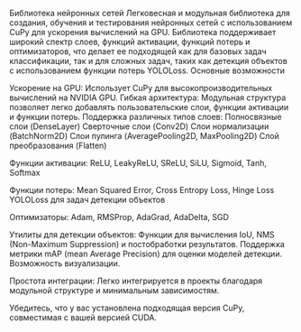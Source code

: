 ﻿Библиотека нейронных сетей
Легковесная и модульная библиотека для создания, обучения и тестирования нейронных сетей с использованием CuPy для ускорения вычислений на GPU. Библиотека поддерживает широкий спектр слоев, функций активации, функций потерь и оптимизаторов, что делает ее подходящей как для базовых задач классификации, так и для сложных задач, таких как детекция объектов с использованием функции потерь YOLOLoss.
Основные возможности

Ускорение на GPU: Использует CuPy для высокопроизводительных вычислений на NVIDIA GPU.
Гибкая архитектура: Модульная структура позволяет легко добавлять пользовательские слои, функции активации и функции потерь.
Поддержка различных типов слоев:
Полносвязные слои (DenseLayer)
Сверточные слои (Conv2D)
Слои нормализации (BatchNorm2D)
Слои пулинга (AveragePooling2D, MaxPooling2D)
Слой преобразования (Flatten)


Функции активации:
ReLU, LeakyReLU, SReLU, SiLU, Sigmoid, Tanh, Softmax


Функции потерь:
Mean Squared Error, Cross Entropy Loss, Hinge Loss
YOLOLoss для задач детекции объектов


Оптимизаторы:
Adam, RMSProp, AdaGrad, AdaDelta, SGD


Утилиты для детекции объектов:
Функции для вычисления IoU, NMS (Non-Maximum Suppression) и постобработки результатов.
Поддержка метрики mAP (mean Average Precision) для оценки моделей детекции.
Возможность визуализации.


Простота интеграции: Легко интегрируется в проекты благодаря модульной структуре и минимальным зависимостям.

Убедитесь, что у вас установлена подходящая версия CuPy, совместимая с вашей версией CUDA.

